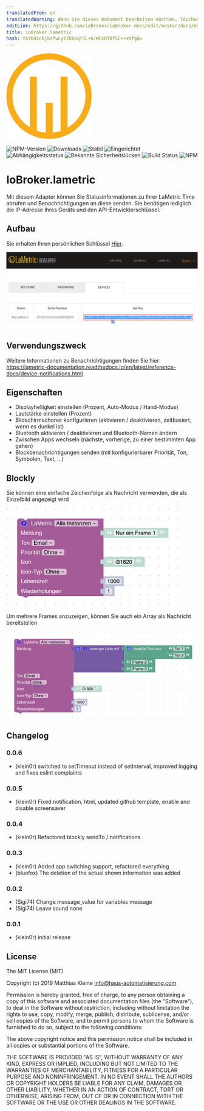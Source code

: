 ```yaml
---
translatedFrom: en
translatedWarning: Wenn Sie dieses Dokument bearbeiten möchten, löschen Sie bitte das Feld "translationsFrom". Andernfalls wird dieses Dokument automatisch erneut übersetzt
editLink: https://github.com/ioBroker/ioBroker.docs/edit/master/docs/de/adapterref/iobroker.lametric/README.md
title: ioBroker.lametric
hash: t6Yb4inbjbzPwLyYZKb6qY1L+6/WCcRT0YSC++vKfgQ=
---
```

![Logo](../../../en/adapterref/iobroker.lametric/admin/lametric.png)

![NPM-Version](http://img.shields.io/npm/v/iobroker.lametric.svg)
![Downloads](https://img.shields.io/npm/dm/iobroker.lametric.svg)
![Stabil](http://iobroker.live/badges/lametric-stable.svg)
![Eingerichtet](http://iobroker.live/badges/lametric-installed.svg)
![Abhängigkeitsstatus](https://img.shields.io/david/klein0r/iobroker.lametric.svg)
![Bekannte Sicherheitslücken](https://snyk.io/test/github/klein0r/ioBroker.lametric/badge.svg)
![Build Status](http://img.shields.io/travis/klein0r/ioBroker.lametric.svg)
![NPM](https://nodei.co/npm/iobroker.lametric.png?downloads=true)

# IoBroker.lametric
Mit diesem Adapter können Sie Statusinformationen zu Ihrer LaMetric Time abrufen und Benachrichtigungen an diese senden.
Sie benötigen lediglich die IP-Adresse Ihres Geräts und den API-Entwicklerschlüssel.

## Aufbau
Sie erhalten Ihren persönlichen Schlüssel [Hier](https://developer.lametric.com/).

![API-Schlüssel](../../../en/adapterref/iobroker.lametric/docs/apiKey.png)

## Verwendungszweck
Weitere Informationen zu Benachrichtigungen finden Sie hier: https://lametric-documentation.readthedocs.io/en/latest/reference-docs/device-notifications.html

## Eigenschaften
- Displayhelligkeit einstellen (Prozent, Auto-Modus / Hand-Modus)
- Lautstärke einstellen (Prozent)
- Bildschirmschoner konfigurieren (aktivieren / deaktivieren, zeitbasiert, wenn es dunkel ist)
- Bluetooth aktivieren / deaktivieren und Bluetooth-Namen ändern
- Zwischen Apps wechseln (nächste, vorherige, zu einer bestimmten App gehen)
- Blockbenachrichtigungen senden (mit konfigurierbarer Priorität, Ton, Symbolen, Text, ...)

## Blockly
Sie können eine einfache Zeichenfolge als Nachricht verwenden, die als Einzelbild angezeigt wird

![einfach](../../../en/adapterref/iobroker.lametric/docs/blockly1.png)

Um mehrere Frames anzuzeigen, können Sie auch ein Array als Nachricht bereitstellen

![einfach](../../../en/adapterref/iobroker.lametric/docs/blockly2.png)

## Changelog

### 0.0.6

* (klein0r) switched to setTimeout instead of setInterval, improved logging and fixes eslint complaints

### 0.0.5

* (klein0r) Fixed notification, html, updated github template, enable and disable screensaver

### 0.0.4

* (klein0r) Refactored blockly sendTo / notifications

### 0.0.3

* (klein0r) Added app switching support, refactored everything
* (bluefox) The deletion of the actual shown information was added

### 0.0.2

* (Sigi74) Change message_value for variables message
* (Sigi74) Leave sound none

### 0.0.1

* (klein0r) initial release

## License

The MIT License (MIT)

Copyright (c) 2019 Matthias Kleine <info@haus-automatisierung.com>

Permission is hereby granted, free of charge, to any person obtaining a copy
of this software and associated documentation files (the "Software"), to deal
in the Software without restriction, including without limitation the rights
to use, copy, modify, merge, publish, distribute, sublicense, and/or sell
copies of the Software, and to permit persons to whom the Software is
furnished to do so, subject to the following conditions:

The above copyright notice and this permission notice shall be included in
all copies or substantial portions of the Software.

THE SOFTWARE IS PROVIDED "AS IS", WITHOUT WARRANTY OF ANY KIND, EXPRESS OR
IMPLIED, INCLUDING BUT NOT LIMITED TO THE WARRANTIES OF MERCHANTABILITY,
FITNESS FOR A PARTICULAR PURPOSE AND NONINFRINGEMENT. IN NO EVENT SHALL THE
AUTHORS OR COPYRIGHT HOLDERS BE LIABLE FOR ANY CLAIM, DAMAGES OR OTHER
LIABILITY, WHETHER IN AN ACTION OF CONTRACT, TORT OR OTHERWISE, ARISING FROM,
OUT OF OR IN CONNECTION WITH THE SOFTWARE OR THE USE OR OTHER DEALINGS IN
THE SOFTWARE.